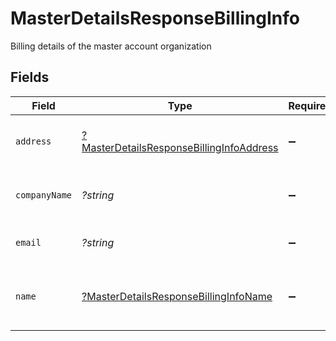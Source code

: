 # MasterDetailsResponseBillingInfo

Billing details of the master account organization


## Fields

| Field                                                                                                      | Type                                                                                                       | Required                                                                                                   | Description                                                                                                |
| ---------------------------------------------------------------------------------------------------------- | ---------------------------------------------------------------------------------------------------------- | ---------------------------------------------------------------------------------------------------------- | ---------------------------------------------------------------------------------------------------------- |
| `address`                                                                                                  | [?MasterDetailsResponseBillingInfoAddress](../../models/shared/MasterDetailsResponseBillingInfoAddress.md) | :heavy_minus_sign:                                                                                         | Billing address of master account                                                                          |
| `companyName`                                                                                              | *?string*                                                                                                  | :heavy_minus_sign:                                                                                         | Company name of master account                                                                             |
| `email`                                                                                                    | *?string*                                                                                                  | :heavy_minus_sign:                                                                                         | Billing email id of master account                                                                         |
| `name`                                                                                                     | [?MasterDetailsResponseBillingInfoName](../../models/shared/MasterDetailsResponseBillingInfoName.md)       | :heavy_minus_sign:                                                                                         | Billing name of master account holder                                                                      |